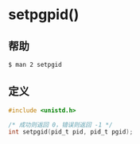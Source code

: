 # setpgpid()

## 帮助

```sh
$ man 2 setpgid
```

## 定义

```c
#include <unistd.h>

/* 成功则返回 0，错误则返回 -1 */
int setpgid(pid_t pid, pid_t pgid);
```

